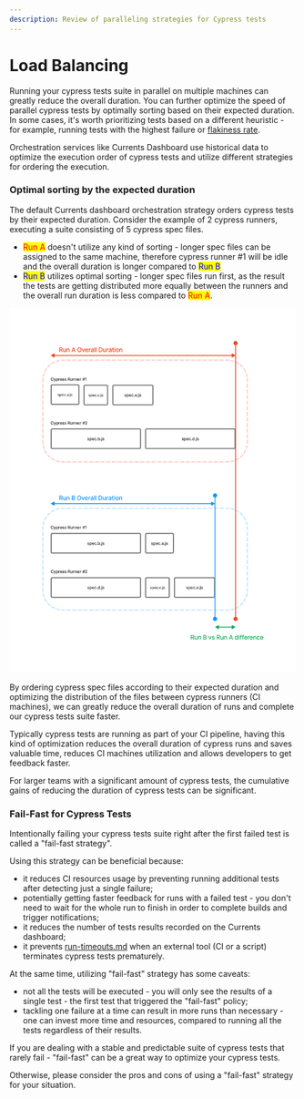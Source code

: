 ```yaml
---
description: Review of paralleling strategies for Cypress tests
---
```


# Load Balancing

Running your cypress tests suite in parallel on multiple machines can greatly reduce the overall duration. You can further optimize the speed of parallel cypress tests by optimally sorting based on their expected duration. In some cases, it's worth prioritizing tests based on a different heuristic - for example, running tests with the highest failure or [flakiness rate](../tests/flaky-tests.md).

Orchestration services like Currents Dashboard use historical data to optimize the execution order of cypress tests and utilize different strategies for ordering the execution.

### Optimal sorting by the expected duration

The default Currents dashboard orchestration strategy orders cypress tests by their expected duration. Consider the example of 2 cypress runners, executing a suite consisting of 5 cypress spec files.

* <mark style="color:red;">Run A</mark> doesn't utilize any kind of sorting - longer spec files can be assigned to the same machine, therefore cypress runner #1 will be idle and the overall duration is longer compared to <mark style="color:blue;">Run B</mark>
* <mark style="color:blue;">Run B</mark> utilizes optimal sorting - longer spec files run first, as the result the tests are getting distributed more equally between the runners and the overall run duration is less compared to <mark style="color:red;">Run A</mark>.

![Optimally sorting parallel cypress tests](../.gitbook/assets/cypress-orchestration.png)

By ordering cypress spec files according to their expected duration and optimizing the distribution of the files between cypress runners (CI machines), we can greatly reduce the overall duration of runs and complete our cypress tests suite faster.

Typically cypress tests are running as part of your CI pipeline, having this kind of optimization reduces the overall duration of cypress runs and saves valuable time, reduces CI machines utilization and allows developers to get feedback faster.

For larger teams with a significant amount of cypress tests, the cumulative gains of reducing the duration of cypress tests can be significant.

### Fail-Fast for Cypress Tests

Intentionally failing your cypress tests suite right after the first failed test is called a "fail-fast strategy".

Using this strategy can be beneficial because:

* it reduces CI resources usage by preventing running additional tests after detecting just a single failure;
* potentially getting faster feedback for runs with a failed test - you don't need to wait for the whole run to finish in order to complete builds and trigger notifications;
* it reduces the number of tests results recorded on the Currents dashboard;
* it prevents [run-timeouts.md](../runs/run-timeouts.md "mention") when an external tool (CI or a script) terminates cypress tests prematurely.

At the same time, utilizing "fail-fast" strategy has some caveats:

* not all the tests will be executed - you will only see the results of a single test - the first test that triggered the "fail-fast" policy;
* tackling one failure at a time can result in more runs than necessary - one can invest more time and resources, compared to running all the tests regardless of their results.

If you are dealing with a stable and predictable suite of cypress tests that rarely fail - "fail-fast" can be a great way to optimize your cypress tests.

Otherwise, please consider the pros and cons of using a "fail-fast" strategy for your situation.

